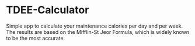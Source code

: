 # TDEE-Calculator
Simple app to calculate your maintenance calories per day and per week.
The results are based on the Mifflin-St Jeor Formula, which is widely known to be the most accurate.
